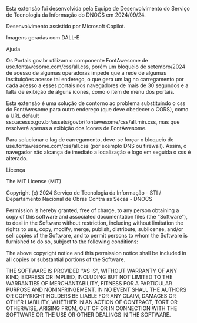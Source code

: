 Esta extensão foi desenvolvida pela Equipe de Desenvolvimento do Serviço de Tecnologia da Informação do DNOCS em 2024/09/24.

Desenvolvimento assistido por Microsoft Copilot.

Imagens geradas com DALL-E

Ajuda

Os Portais gov.br utilizam o componente FontAwesome de use.fontawesome.com/css/all.css, porém um bloqueio de setembro/2024 de acesso de algumas operadoras impede que a rede de algumas instituições acesse tal endereço, o que gera um lag no carregamento por cada acesso a esses portais nos navegadores de mais de 30 segundos e a falta de exibição de alguns ícones, como o item de menu dos portais.

Esta extensão é uma solução de contorno ao problema substituindo o css do FontAwesome para outro endereço (que deve obedecer o CORS), como a URL default sso.acesso.gov.br/assets/govbr/fontawesome/css/all.min.css, mas que resolverá apenas a exibição dos ícones de FontAwesome.

Para solucionar o lag de carregamento, deve-se forçar o bloqueio de use.fontawesome.com/css/all.css (por exemplo DNS ou firewall). Assim, o navegador não alcança de imediato a localização e logo em seguida o css é alterado.

Licença

The MIT License (MIT)

Copyright (c) 2024 Serviço de Tecnologia da Informação - STI / Departamento
Nacional de Obras Contra as Secas - DNOCS

Permission is hereby granted, free of charge, to any person obtaining a copy of
this software and associated documentation files (the "Software"), to deal in
the Software without restriction, including without limitation the rights to
use, copy, modify, merge, publish, distribute, sublicense, and/or sell copies of
the Software, and to permit persons to whom the Software is furnished to do so,
subject to the following conditions:

The above copyright notice and this permission notice shall be included in all
copies or substantial portions of the Software.

THE SOFTWARE IS PROVIDED "AS IS", WITHOUT WARRANTY OF ANY KIND, EXPRESS OR
IMPLIED, INCLUDING BUT NOT LIMITED TO THE WARRANTIES OF MERCHANTABILITY, FITNESS
FOR A PARTICULAR PURPOSE AND NONINFRINGEMENT. IN NO EVENT SHALL THE AUTHORS OR
COPYRIGHT HOLDERS BE LIABLE FOR ANY CLAIM, DAMAGES OR OTHER LIABILITY, WHETHER
IN AN ACTION OF CONTRACT, TORT OR OTHERWISE, ARISING FROM, OUT OF OR IN
CONNECTION WITH THE SOFTWARE OR THE USE OR OTHER DEALINGS IN THE SOFTWARE.
